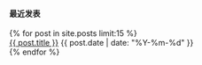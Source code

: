 <div class="list-group">
	<div class="list-group-item">
		<h4 class="list-group-item-heading">最近发表</h4>
	</div>
	{% for post in site.posts limit:15 %}
	<div class="list-group-item">
		<a href="{{post.url}}">{{ post.title }}</a>
		<span class="label label-default">{{ post.date | date: "%Y-%m-%d" }}</span>
	</div>
	{% endfor %}
</div>